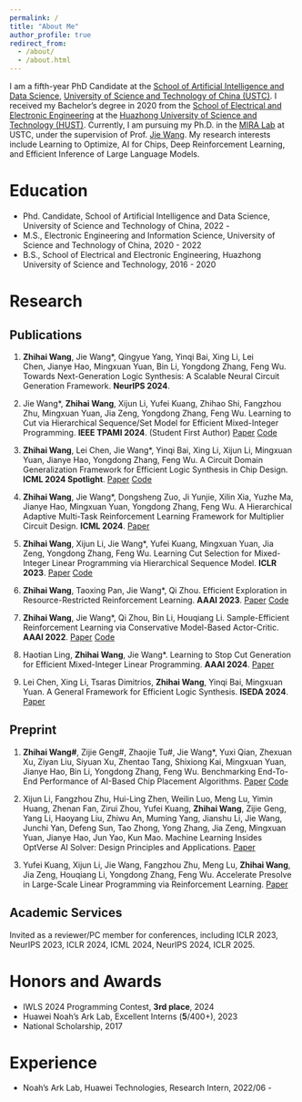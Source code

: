 ```yaml
---
permalink: /
title: "About Me"
author_profile: true
redirect_from: 
  - /about/
  - /about.html
---
```


I am a fifth-year PhD Candidate at the [School of Artificial Intelligence and Data Science](https://saids.ustc.edu.cn/main.htm), [University of Science and Technology of China (USTC)](https://en.ustc.edu.cn/). I received my Bachelor’s degree in 2020 from the [School of Electrical and Electronic Engineering](http://seee.hust.edu.cn/) at the [Huazhong University of Science and Technology (HUST)](https://www.hust.edu.cn/). Currently, I am pursuing my Ph.D. in the [MIRA Lab](https://miralab.ai/) at USTC, under the supervision of Prof. [Jie Wang](https://miralab.ai/people/jie-wang/). My research interests include Learning to Optimize, AI for Chips, Deep Reinforcement Learning, and Efficient Inference of Large Language Models. 

Education
======

- Phd. Candidate, School of Artificial Intelligence and Data Science, University of Science and Technology of China, 2022 -
- M.S., Electronic Engineering and Information Science, University of Science and Technology of China, 2020 - 2022
- B.S.,  School of Electrical and Electronic Engineering, Huazhong University of Science and Technology, 2016 - 2020

Research
======

Publications
------

1. **Zhihai Wang**, Jie Wang*, Qingyue Yang, Yinqi Bai, Xing Li, Lei Chen, Jianye Hao, Mingxuan Yuan, Bin Li, Yongdong Zhang, Feng Wu. Towards Next-Generation Logic Synthesis: A Scalable Neural Circuit Generation Framework. **NeurIPS 2024**.

2. Jie Wang*, **Zhihai Wang**, Xijun Li, Yufei Kuang, Zhihao Shi, Fangzhou Zhu, Mingxuan Yuan, Jia Zeng, Yongdong Zhang, Feng Wu. Learning to Cut via Hierarchical Sequence/Set Model for Efficient Mixed-Integer Programming. **IEEE TPAMI 2024**. (Student First Author) [Paper](https://ieeexplore.ieee.org/document/10607926) [Code](https://github.com/MIRALab-USTC/L2O-HEM-Torch)

3. **Zhihai Wang**, Lei Chen, Jie Wang*, Yinqi Bai, Xing Li, Xijun Li, Mingxuan Yuan, Jianye Hao, Yongdong Zhang, Feng Wu. A Circuit Domain Generalization Framework for Efficient Logic Synthesis in Chip Design. **ICML 2024 Spotlight**. [Paper](https://openreview.net/pdf?id=1KemC8DNa0) [Code](https://github.com/MIRALab-USTC/AI4LogicSynthesis-PruneX)

4. **Zhihai Wang**, Jie Wang*, Dongsheng Zuo, Ji Yunjie, Xilin Xia, Yuzhe Ma, Jianye Hao, Mingxuan Yuan, Yongdong Zhang, Feng Wu. A Hierarchical Adaptive Multi-Task Reinforcement Learning Framework for Multiplier Circuit Design. **ICML 2024**. [Paper](https://openreview.net/pdf?id=LGz7GaUSEB)

5. **Zhihai Wang**, Xijun Li, Jie Wang*, Yufei Kuang, Mingxuan Yuan, Jia Zeng, Yongdong Zhang, Feng Wu. Learning Cut Selection for Mixed-Integer Linear Programming via Hierarchical Sequence Model. **ICLR 2023**. [Paper](https://openreview.net/pdf?id=Zob4P9bRNcK) [Code](https://github.com/MIRALab-USTC/L2O-HEM-Torch)

6. **Zhihai Wang**, Taoxing Pan, Jie Wang*, Qi Zhou. Efficient Exploration in Resource-Restricted Reinforcement Learning. **AAAI 2023**. [Paper](https://arxiv.org/abs/2212.06988) [Code](https://github.com/MIRALab-USTC/RL-RAEB)

7. **Zhihai Wang**, Jie Wang*, Qi Zhou, Bin Li, Houqiang Li. Sample-Efficient Reinforcement Learning via Conservative Model-Based Actor-Critic. **AAAI 2022**. [Paper](https://arxiv.org/abs/2112.10504) [Code](https://github.com/MIRALab-USTC/RL-CMBAC)

8. Haotian Ling, **Zhihai Wang**, Jie Wang*. Learning to Stop Cut Generation for Efficient Mixed-Integer Linear Programming. **AAAI 2024**. [Paper](https://arxiv.org/abs/2401.17527)

9. Lei Chen, Xing Li, Tsaras Dimitrios, **Zhihai Wang**, Yinqi Bai, Mingxuan Yuan. A General Framework for Efficient Logic Synthesis. **ISEDA 2024**. [Paper](https://ieeexplore.ieee.org/abstract/document/10617733)

Preprint
------

1. **Zhihai Wang#**, Zijie Geng#, Zhaojie Tu#, Jie Wang*, Yuxi Qian, Zhexuan Xu, Ziyan Liu, Siyuan Xu, Zhentao Tang, Shixiong Kai, Mingxuan Yuan, Jianye Hao, Bin Li, Yongdong Zhang, Feng Wu. Benchmarking End-To-End Performance of AI-Based Chip Placement Algorithms. [Paper](https://arxiv.org/abs/2407.15026) [Code](https://github.com/MIRALab-USTC/ChiPBench)

2. Xijun Li, Fangzhou Zhu, Hui-Ling Zhen, Weilin Luo, Meng Lu, Yimin Huang, Zhenan Fan, Zirui Zhou, Yufei Kuang, **Zhihai Wang**, Zijie Geng, Yang Li, Haoyang Liu, Zhiwu An, Muming Yang, Jianshu Li, Jie Wang, Junchi Yan, Defeng Sun, Tao Zhong, Yong Zhang, Jia Zeng, Mingxuan Yuan, Jianye Hao, Jun Yao, Kun Mao. Machine Learning Insides OptVerse AI Solver: Design Principles and Applications. [Paper](https://arxiv.org/pdf/2401.05960)

3. Yufei Kuang, Xijun Li, Jie Wang, Fangzhou Zhu, Meng Lu, **Zhihai Wang**, Jia Zeng, Houqiang Li, Yongdong Zhang, Feng Wu. Accelerate Presolve in Large-Scale Linear Programming via Reinforcement Learning. [Paper](https://arxiv.org/pdf/2310.11845)

Academic Services
------

Invited as a reviewer/PC member for conferences, including ICLR 2023, NeurIPS 2023, ICLR 2024, ICML 2024, NeurIPS 2024, ICLR 2025.

Honors and Awards
======

- IWLS 2024 Programming Contest, **3rd place**, 2024
- Huawei Noah’s Ark Lab, Excellent Interns (**5**/400+), 2023
- National Scholarship, 2017

Experience
======

- Noah’s Ark Lab, Huawei Technologies, Research Intern, 2022/06 - 